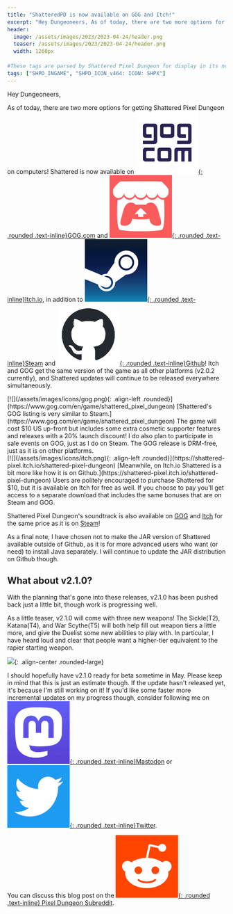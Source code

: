 ```yaml
---
title: "ShatteredPD is now available on GOG and Itch!"
excerpt: "Hey Dungeoneers, As of today, there are two more options for getting Shattered Pixel Dungeon on computers! Shattered is now available on GOG.com and Itch.io, in addition to Steam and Github! Itch and GOG get the same version of the game as all other platforms (v2.0.2 currently), and Shattered updates will continue to be released everywhere simultaneously."
header:
  image: /assets/images/2023/2023-04-24/header.png
  teaser: /assets/images/2023/2023-04-24/header.png
  width: 1260px

#These tags are parsed by Shattered Pixel Dungeon for display in its news feed
tags: ["SHPD_INGAME", "SHPD_ICON_v464: ICON: SHPX"]
---
```


Hey Dungeoneers,

As of today, there are two more options for getting Shattered Pixel Dungeon on computers! Shattered is now available on [![](/assets/images/icons/gog.png){: .rounded .text-inline}GOG.com](https://www.gog.com/en/game/shattered_pixel_dungeon) and [![](/assets/images/icons/itch.png){: .rounded .text-inline}Itch.io](https://shattered-pixel.itch.io/shattered-pixel-dungeon), in addition to 
[![](/assets/images/icons/steam.png){: .rounded .text-inline}Steam](https://store.steampowered.com/app/1769170/Shattered_Pixel_Dungeon/) and [![](/assets/images/icons/github.png){: .rounded .text-inline}Github](https://github.com/00-Evan/shattered-pixel-dungeon/releases)! Itch and GOG get the same version of the game as all other platforms (v2.0.2 currently), and Shattered updates will continue to be released everywhere simultaneously.

<div markdown="1" class="img-text">
[![](/assets/images/icons/gog.png){: .align-left .rounded}](https://www.gog.com/en/game/shattered_pixel_dungeon)
[Shattered's GOG listing is very similar to Steam.](https://www.gog.com/en/game/shattered_pixel_dungeon) The game will cost $10 US up-front but includes some extra cosmetic supporter features and releases with a 20% launch discount! I do also plan to participate in sale events on GOG, just as I do on Steam. The GOG release is DRM-free, just as it is on other platforms.
</div>

<div markdown="1" class="img-text">
[![](/assets/images/icons/itch.png){: .align-left .rounded}](https://shattered-pixel.itch.io/shattered-pixel-dungeon)
[Meanwhile, on Itch.io Shattered is a bit more like how it is on Github.](https://shattered-pixel.itch.io/shattered-pixel-dungeon) Users are politely encouraged to purchase Shattered for $10, but it is available on Itch for free as well. If you choose to pay you'll get access to a separate download that includes the same bonuses that are on Steam and GOG.
</div>

Shattered Pixel Dungeon's soundtrack is also available on [GOG](https://www.gog.com/en/game/shattered_pixel_dungeon_soundtrack) and [Itch](https://shattered-pixel.itch.io/shattered-pixel-dungeon-soundtrack) for the same price as it is on [Steam](https://store.steampowered.com/app/1939650/Shattered_Pixel_Dungeon_Soundtrack/)!

As a final note, I have chosen not to make the JAR version of Shattered available outside of Github, as it is for more advanced users who want (or need) to install Java separately. I will continue to update the JAR distribution on Github though.

## What about v2.1.0?

With the planning that's gone into these releases, v2.1.0 has been pushed back just a little bit, though work is progressing well.

As a little teaser, v2.1.0 will come with three new weapons! The Sickle(T2), Katana(T4), and War Scythe(T5) will both help fill out weapon tiers a little more, and give the Duelist some new abilities to play with. In particular, I have heard loud and clear that people want a higher-tier equivalent to the rapier starting weapon.

![](/assets/images/{{page.date|date:'%Y/%Y-%m-%d'}}/new-weapons.png){: .align-center .rounded-large}

I should hopefully have v2.1.0 ready for beta sometime in May. Please keep in mind that this is just an estimate though. If the update hasn't released yet, it's because I'm still working on it! If you'd like some faster more incremental updates on my progress though, consider following me on [![](/assets/images/icons/mastodon.png){: .rounded .text-inline}Mastodon](https://mastodon.gamedev.place/@ShatteredPixel) or [![](/assets/images/icons/twitter.png){: .rounded .text-inline}Twitter](https://www.twitter.com/ShatteredPixel).

You can discuss this blog post on the [![](/assets/images/icons/reddit.png){: .rounded .text-inline} Pixel Dungeon Subreddit](https://www.reddit.com/r/PixelDungeon/comments/12xhb39/shattered_pixel_dungeon_is_now_available_on/).